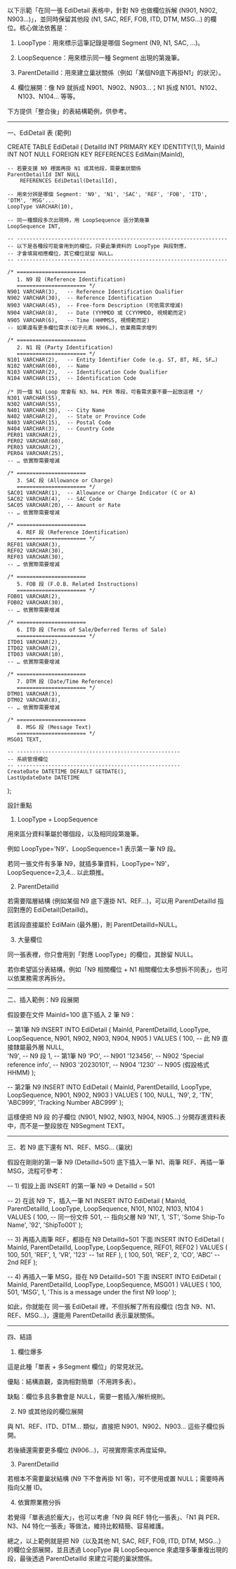 以下示範「在同一張 EdiDetail 表格中，針對 N9 也做欄位拆解 (N901, N902, N903...)」，並同時保留其他段 (N1, SAC, REF, FOB, ITD, DTM, MSG…) 的欄位。核心做法依舊是：

1. LoopType：用來標示這筆記錄是哪個 Segment (N9, N1, SAC, …)。


2. LoopSequence：用來標示同一種 Segment 出現的第幾筆。


3. ParentDetailId：用來建立巢狀關係（例如「某個N9底下再掛N1」的狀況）。


4. 欄位展開：像 N9 就拆成 N901、N902、N903…；N1 拆成 N101、N102、N103、N104… 等等。



下方提供「整合後」的表結構範例，供參考。


---

一、EdiDetail 表 (範例)

CREATE TABLE EdiDetail (
    DetailId INT PRIMARY KEY IDENTITY(1,1),
    MainId INT NOT NULL 
        FOREIGN KEY REFERENCES EdiMain(MainId),

    -- 若要支援 N9 裡面再掛 N1 或其他段，需要巢狀關係
    ParentDetailId INT NULL 
        REFERENCES EdiDetail(DetailId),

    -- 用來分辨是哪個 Segment: 'N9', 'N1', 'SAC', 'REF', 'FOB', 'ITD', 'DTM', 'MSG'...
    LoopType VARCHAR(10),

    -- 同一種類段多次出現時，用 LoopSequence 區分第幾筆
    LoopSequence INT,

    -- -------------------------------------------------------------------
    -- 以下是各種段可能會用到的欄位。只要此筆資料的 LoopType 與段對應，
    -- 才會填寫相應欄位，其它欄位就留 NULL。
    -- -------------------------------------------------------------------

    /* ======================
       1. N9 段 (Reference Identification)
       ====================== */
    N901 VARCHAR(3),   -- Reference Identification Qualifier
    N902 VARCHAR(30),  -- Reference Identification
    N903 VARCHAR(45),  -- Free-form Description (可依需求增減)
    N904 VARCHAR(8),   -- Date (YYMMDD 或 CCYYMMDD, 視規範而定)
    N905 VARCHAR(6),   -- Time (HHMMSS, 視規範而定)
    -- 如果還有更多欄位需求(如子元素 N906…)，依業務需求增列

    /* ======================
       2. N1 段 (Party Identification)
       ====================== */
    N101 VARCHAR(2),   -- Entity Identifier Code (e.g. ST, BT, RE, SF…)
    N102 VARCHAR(60),  -- Name
    N103 VARCHAR(2),   -- Identification Code Qualifier
    N104 VARCHAR(15),  -- Identification Code

    /* 同一個 N1 Loop 常會有 N3、N4、PER 等段，可看需求要不要一起放這裡 */
    N301 VARCHAR(55),
    N302 VARCHAR(55),
    N401 VARCHAR(30),  -- City Name
    N402 VARCHAR(2),   -- State or Province Code
    N403 VARCHAR(15),  -- Postal Code
    N404 VARCHAR(3),   -- Country Code
    PER01 VARCHAR(2),
    PER02 VARCHAR(60),
    PER03 VARCHAR(2),
    PER04 VARCHAR(25),
    -- … 依實際需要增減

    /* ======================
       3. SAC 段 (Allowance or Charge)
       ====================== */
    SAC01 VARCHAR(1),  -- Allowance or Charge Indicator (C or A)
    SAC02 VARCHAR(4),  -- SAC Code
    SAC05 VARCHAR(20), -- Amount or Rate
    -- … 依實際需要增減

    /* ======================
       4. REF 段 (Reference Identification)
       ====================== */
    REF01 VARCHAR(3),
    REF02 VARCHAR(30),
    REF03 VARCHAR(30),
    -- … 依實際需要增減

    /* ======================
       5. FOB 段 (F.O.B. Related Instructions)
       ====================== */
    FOB01 VARCHAR(2),
    FOB02 VARCHAR(30),
    -- … 依實際需要增減

    /* ======================
       6. ITD 段 (Terms of Sale/Deferred Terms of Sale)
       ====================== */
    ITD01 VARCHAR(2),
    ITD02 VARCHAR(2),
    ITD03 VARCHAR(10),
    -- … 依實際需要增減

    /* ======================
       7. DTM 段 (Date/Time Reference)
       ====================== */
    DTM01 VARCHAR(3),
    DTM02 VARCHAR(8),
    -- … 依實際需要增減

    /* ======================
       8. MSG 段 (Message Text)
       ====================== */
    MSG01 TEXT,

    -- ----------------------------------------------------
    -- 系統管理欄位
    -- ----------------------------------------------------
    CreateDate DATETIME DEFAULT GETDATE(),
    LastUpdateDate DATETIME
);

設計重點

1. LoopType + LoopSequence

用來區分資料筆屬於哪個段，以及相同段第幾筆。

例如 LoopType='N9'、LoopSequence=1 表示第一筆 N9 段。

若同一張文件有多筆 N9，就插多筆資料，LoopType='N9'，LoopSequence=2,3,4… 以此類推。



2. ParentDetailId

若需要階層結構 (例如某個 N9 底下還掛 N1、REF…)，可以用 ParentDetailId 指回對應的 EdiDetail(DetailId)。

若該段直接屬於 EdiMain (最外層)，則 ParentDetailId=NULL。



3. 大量欄位

同一張表裡，你只會用到「對應 LoopType」的欄位，其餘留 NULL。

若你希望區分表結構，例如「N9 相關欄位 + N1 相關欄位太多想拆不同表」，也可以依業務需求再拆分。





---

二、插入範例：N9 段展開

假設要在文件 MainId=100 底下插入 2 筆 N9：

-- 第1筆 N9
INSERT INTO EdiDetail (
  MainId, ParentDetailId, LoopType, LoopSequence,
  N901, N902, N903, N904, N905
)
VALUES (
  100,      -- 此 N9 直接隸屬最外層
  NULL,     
  'N9',     -- N9 段
  1,        -- 第1筆 N9
  'PO',     -- N901
  '123456', -- N902
  'Special reference info', -- N903
  '20230101', -- N904
  '1230'      -- N905 (假設格式 HHMM)
);

-- 第2筆 N9
INSERT INTO EdiDetail (
  MainId, ParentDetailId, LoopType, LoopSequence,
  N901, N902, N903
)
VALUES (
  100,
  NULL,
  'N9',
  2,
  'TN',
  'ABC999',
  'Tracking Number ABC999'
);

這樣便把 N9 段 的子欄位 (N901, N902, N903, N904, N905…) 分開存進資料表中，而不是一整段放在 N9Segment TEXT。


---

三、若 N9 底下還有 N1、REF、MSG… (巢狀)

假設在剛剛的第一筆 N9 (DetailId=501) 底下插入一筆 N1、兩筆 REF、再插一筆 MSG，流程可參考：

-- 1) 假設上面 INSERT 的第一筆 N9 => DetailId = 501

-- 2) 在該 N9 下，插入一筆 N1
INSERT INTO EdiDetail (
  MainId, ParentDetailId, LoopType, LoopSequence,
  N101, N102, N103, N104
)
VALUES (
  100,             -- 同一份文件
  501,             -- 指向父層 N9
  'N1',
  1,
  'ST',
  'Some Ship-To Name',
  '92',
  'ShipTo001'
);

-- 3) 再插入兩筆 REF，都掛在 N9 DetailId=501 下面
INSERT INTO EdiDetail (
  MainId, ParentDetailId, LoopType, LoopSequence,
  REF01, REF02
)
VALUES
(
  100,
  501,
  'REF',
  1,
  'VR',
  '123'  -- 1st REF
),
(
  100,
  501,
  'REF',
  2,
  'CO',
  'ABC'  -- 2nd REF
);

-- 4) 再插入一筆 MSG，掛在 N9 DetailId=501 下面
INSERT INTO EdiDetail (
  MainId, ParentDetailId, LoopType, LoopSequence,
  MSG01
)
VALUES (
  100,
  501,
  'MSG',
  1,
  'This is a message under the first N9 loop'
);

如此，你就能在 同一張 EdiDetail 裡，不但拆解了所有段欄位 (包含 N9、N1、REF、MSG…)，還能用 ParentDetailId 表示巢狀關係。


---

四、結語

1. 欄位爆多

這是此種「單表 + 多Segment 欄位」的常見狀況。

優點：結構直觀，查詢相對簡單（不用跨多表）。

缺點：欄位多且多數會是 NULL，需要一套插入/解析規則。



2. N9 或其他段的欄位展開

與 N1、REF、ITD、DTM… 類似，直接把 N901、N902、N903… 這些子欄位拆開。

若後續還需要更多欄位 (N906…)，可視實際需求再度延伸。



3. ParentDetailId

若根本不需要巢狀結構 (N9 下不會再掛 N1 等)，可不使用或置 NULL；需要時再指向父層 ID。



4. 依實際業務分拆

若覺得「單表過於龐大」，也可以考慮「N9 與 REF 特化一張表」、「N1 與 PER、N3、N4 特化一張表」等做法，維持比較精簡、容易維護。




總之，以上範例就是把 N9（以及其他 N1, SAC, REF, FOB, ITD, DTM, MSG…）的欄位全部展開，並且透過 LoopType 與 LoopSequence 來處理多筆重複出現的段，最後透過 ParentDetailId 來建立可能的巢狀關係。

